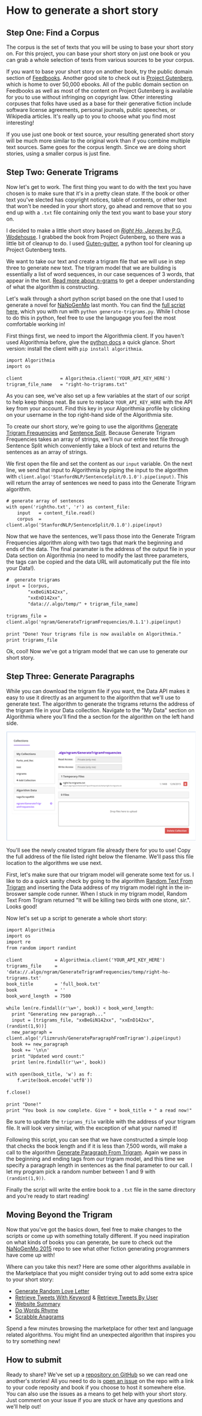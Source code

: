 # How to generate a short story

## Step One: Find a Corpus
The corpus is the set of texts that you will be using to base your short story on. For this project, you can base your short story on just one book or you can grab a whole selection of texts from various sources to be your corpus.

If you want to base your short story on another book, try the public domain section of [Feedbooks](http://www.feedbooks.com/publicdomain). Another good site to check out is [Project Gutenberg](https://www.gutenberg.org/), which is home to over 50,000 ebooks. All of the public domain section on Feedbooks as well as most of the content on Project Gutenberg is available for you to use without infringing on copyright law. Other interesting corpuses that folks have used as a base for their generative fiction include software license agreements, personal journals, public speeches, or Wikipedia articles. It's really up to you to choose what you find most interesting!

If you use just one book or text source, your resulting generated short story will be much more similar to the original work than if you combine multiple text sources. Same goes for the corpus length. Since we are doing short stories, using a smaller corpus is just fine.

## Step Two: Generate Trigrams

Now let's get to work. The first thing you want to do with the text you have chosen is to make sure that it's in a pretty clean state. If the book or other text you've slected has copyright notices, table of contents, or other text that won't be needed in your short story, go ahead and remove that so you end up with a `.txt` file containing only the text you want to base your story on.

I decided to make a little short story based on [*Right Ho, Jeeves* by P.G. Wodehouse](https://en.wikipedia.org/wiki/Right_Ho,_Jeeves). I grabbed the book from Project Gutenberg, so there was a little bit of cleanup to do. I used [Guten-gutter](https://github.com/catseye/Guten-gutter), a python tool for cleaning up Project Gutenberg texts. 

We want to take our text and create a trigram file that we will use in step three to generate new text. The trigram model that we are building is essentially a list of word sequences, in our case sequences of 3 words, that appear in the text. [Read more about n-grams](https://en.wikipedia.org/wiki/N-gram) to get a deeper understanding of what the algorithm is constructing.

Let's walk through a short python script based on the one that I used to generate a novel for [NaNoGenMo](https://github.com/dariusk/NaNoGenMo-2015) last month. You can find the [full script here](https://github.com/algorithmiaio/shorties/tree/master/python%20examples), which you with run with `python generate-trigrams.py`. While I chose to do this in python, feel free to use the langugage you feel the most comfortable working in!

First things first, we need to import the Algorithmia client. If you haven't used Algorithmia before, give the [python docs](http://docs.algorithmia.com/?python#python-client) a quick glance. Short version: install the client with `pip install algorithmia`.

```
import Algorithmia
import os

client              = Algorithmia.client('YOUR_API_KEY_HERE')
trigram_file_name   = "right-ho-trigrams.txt"
```

As you can see, we've also set up a few variables at the start of our script to help keep things neat. Be sure to replace `YOUR_API_KEY_HERE` with the API key from your account. Find this key in your Algorithmia profile by clicking on your username in the top right-hand side of the Algorithmia site. 

To create our short story, we're going to use the algorithms [Generate Trigram Frequencies](https://algorithmia.com/algorithms/ngram/GenerateTrigramFrequencies) and [Sentence Split](https://algorithmia.com/algorithms/StanfordNLP/SentenceSplit). Because Generate Trigram Frequencies takes an array of strings, we'll run our entire text file through Sentence Split which conveniently take a block of text and returns the sentences as an array of strings. 

We first open the file and set the content as our `input` variable. On the next line, we send that input to Algorithmia by piping the input to the algorithm with `client.algo('StanfordNLP/SentenceSplit/0.1.0').pipe(input)`. This will return 
the array of sentences we need to pass into the Generate Trigram algorithm.

```
# generate array of sentences
with open('rightho.txt', 'r') as content_file:
    input   = content_file.read()
    corpus  = client.algo('StanfordNLP/SentenceSplit/0.1.0').pipe(input)
```

Now that we have the sentences, we'll pass those into the Generate Trigram Frequencies algorithm along with two tags that mark the beginning and ends of the data. The final paramater is the address of the output file in your Data section on Algorithmia (no need to modify the last three parameters, the tags can be copied and the data URL will automatically put the file into your Data!).

```
#  generate trigrams
input = [corpus,
        "xxBeGiN142xx",
        "xxEnD142xx",
        "data://.algo/temp/" + trigram_file_name]

trigrams_file = client.algo('ngram/GenerateTrigramFrequencies/0.1.1').pipe(input)

print "Done! Your trigrams file is now available on Algorithmia."
print trigrams_file
```

Ok, cool! Now we've got a trigram model that we can use to generate our short story.

## Step Three: Generate Paragraphs

While you can download the trigram file if you want, the Data API makes it easy to use it directly as an argument to the algorithm that we'll use to generate text. The algorithm to generate the trigrams returns the address of the trigram file in your Data collection. Navigate to the "My Data" section on Algorithmia where you'll find the a section for the algorithm on the left hand side. 

![my data screenshot](https://github.com/algorithmiaio/shorties/blob/master/img/Mydata.png)

You'll see the newly created trigram file already there for you to use! Copy the full address of the file listed right below the filename. We'll pass this file location to the algorithms we use next.

First, let's make sure that our trigram model will generate some text for us. I like to do a quick sanity check by going to the algorithm [Random Text From Trigram](https://algorithmia.com/algorithms/ngram/RandomTextFromTrigram) and inserting the Data address of my trigram model right in the in-broswer sample code runner. When I stuck in my trigram model, Random Text From Trigram returned "It will be killing two birds with one stone, sir.". Looks good!

Now let's set up a script to generate a whole short story:

```
import Algorithmia
import os
import re
from random import randint

client            = Algorithmia.client('YOUR_API_KEY_HERE')
trigrams_file     = 'data://.algo/ngram/GenerateTrigramFrequencies/temp/right-ho-trigrams.txt'
book_title        = 'full_book.txt'
book              = ''
book_word_length  = 7500

while len(re.findall(r'\w+', book)) < book_word_length:
  print "Generating new paragraph..."
  input = [trigrams_file, "xxBeGiN142xx", "xxEnD142xx", (randint(1,9))]
  new_paragraph = client.algo('/lizmrush/GenerateParagraphFromTrigram').pipe(input)
  book += new_paragraph
  book += '\n\n'
  print "Updated word count:"
  print len(re.findall(r'\w+', book))

with open(book_title, 'w') as f:
    f.write(book.encode('utf8'))

f.close()

print "Done!"
print "You book is now complete. Give " + book_title + " a read now!"
```

Be sure to update the `trigrams_file` varible with the address of your trigram file. It will look very similar, with the exception of what your named it!

Following this script, you can see that we have constructed a simple loop that checks the book length and if it is less than 7,500 words, will make a call to the algorithm [Generate Paragraph From Trigram](https://algorithmia.com/algorithms/lizmrush/GenerateParagraphFromTrigram). Again we pass in the beginning and ending tags from our trigram model, and this time we specify a paragraph length in sentences as the final parameter to our call. I let my program pick a random number between 1 and 9 with `(randint(1,9))`. 

Finally the script will write the entire book to a `.txt` file in the same directory and you're ready to start reading!

## Moving Beyond the Trigram

Now that you've got the basics down, feel free to make changes to the scripts or come up with something totally different. If you need inspiration on what kinds of books you can generate, be sure to check out the [NaNoGenMo 2015](https://github.com/dariusk/NaNoGenMo-2015) repo to see what other fiction generating programmers have come up with!

Where can you take this next? Here are some other algorithms available in the Marketplace that you might consider trying out to add some extra spice to your short story:

* [Generate Random Love Letter](https://algorithmia.com/algorithms/ngram/GenerateRandomLoveLetter)
* [Retrieve Tweets With Keyword](https://algorithmia.com/algorithms/diego/RetrieveTweetsWithKeyword) & [Retrieve Tweets By User](https://algorithmia.com/algorithms/diego/RetrieveTweetsByUser)
* [Website Summary](https://algorithmia.com/algorithms/hotels/WebsiteSummary)
* [Do Words Rhyme](https://algorithmia.com/algorithms/WebPredict/DoWordsRhyme)
* [Scrabble Anagrams](https://algorithmia.com/algorithms/faddishworm/ScrableAlgorithm) 

Spend a few minutes browsing the marketplace for other text and language related algorithms. You might find an unexpected algorithm that inspires you to try something new!

## How to submit

Ready to share? We've set up a [repository on GitHub](https://github.com/algorithmiaio/shorties) so we can read one another's stories! All you need to do is [open an issue](https://github.com/algorithmiaio/shorties/issues) on the repo with a link to your code reposity and book if you choose to host it somewhere else. You can also use the issues as a means to get help with your short story. Just comment on your issue if you are stuck or have any questions and we'll help out!
